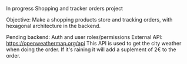 In progress
Shopping and tracker orders project

Objective: Make a shopping products store and tracking orders, with hexagonal architecture in the backend.

Pending backend: Auth and user roles/permissions 
   External API: https://openweathermap.org/api This API is used to get the city weather when doing the order. If it's raining it will add a suplement of 2€ to the order.
